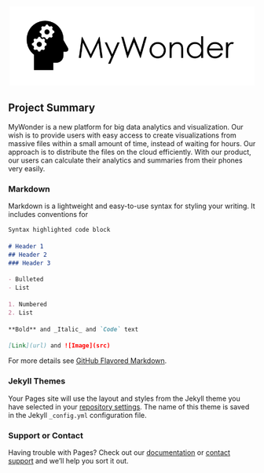 <p align="center">
    <img src="/mywonder.png" width="500px"/>
</p>

## Project Summary

MyWonder is a new platform for big data analytics and visualization. Our wish is to provide users with easy access to create visualizations from massive files within a small amount of time, instead of waiting for hours. Our approach is to distribute the files on the cloud efficiently. With our product, our users can calculate their analytics and summaries from their phones very easily.

### Markdown

Markdown is a lightweight and easy-to-use syntax for styling your writing. It includes conventions for

```markdown
Syntax highlighted code block

# Header 1
## Header 2
### Header 3

- Bulleted
- List

1. Numbered
2. List

**Bold** and _Italic_ and `Code` text

[Link](url) and ![Image](src)
```

For more details see [GitHub Flavored Markdown](https://guides.github.com/features/mastering-markdown/).

### Jekyll Themes

Your Pages site will use the layout and styles from the Jekyll theme you have selected in your [repository settings](https://github.com/jackw1997/dsci560_hw03/settings). The name of this theme is saved in the Jekyll `_config.yml` configuration file.

### Support or Contact

Having trouble with Pages? Check out our [documentation](https://docs.github.com/categories/github-pages-basics/) or [contact support](https://github.com/contact) and we’ll help you sort it out.
